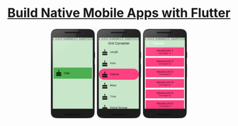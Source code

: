 # [Build Native Mobile Apps with Flutter](https://www.udacity.com/course/ud905)

<p align="middle">
  <img src="/task02.png" width="100" />
  <img src="/task03.png" width="100" />
  <img src="/task04.png" width="100" />
</p>